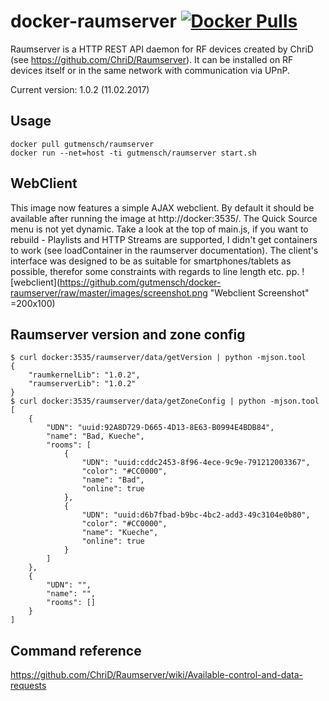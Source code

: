 # docker-raumserver [![Docker Pulls](https://img.shields.io/docker/pulls/gutmensch/raumserver.svg)](https://registry.hub.docker.com/u/gutmensch/raumserver/)

Raumserver is a HTTP REST API daemon for RF devices created by ChriD (see https://github.com/ChriD/Raumserver). It can be installed on RF devices itself or in the same network with communication via UPnP.

Current version: 1.0.2 (11.02.2017)

## Usage
```
docker pull gutmensch/raumserver
docker run --net=host -ti gutmensch/raumserver start.sh
```

## WebClient
This image now features a simple AJAX webclient. By default it should be available after running the image at http://docker:3535/. The Quick Source menu is not yet dynamic. Take a look at the top of main.js, if you want to rebuild - Playlists and HTTP Streams are supported, I didn't get containers to work (see loadContainer in the raumserver documentation). The client's interface was designed to be as suitable for smartphones/tablets as possible, therefor some constraints with regards to line length etc. pp.
![webclient](https://github.com/gutmensch/docker-raumserver/raw/master/images/screenshot.png "Webclient Screenshot" =200x100)

## Raumserver version and zone config
```
$ curl docker:3535/raumserver/data/getVersion | python -mjson.tool
{
    "raumkernelLib": "1.0.2",
    "raumserverLib": "1.0.2"
}
$ curl docker:3535/raumserver/data/getZoneConfig | python -mjson.tool
[
    {
        "UDN": "uuid:92A8D729-D665-4D13-8E63-B0994E4BDB84",
        "name": "Bad, Kueche",
        "rooms": [
            {
                "UDN": "uuid:cddc2453-8f96-4ece-9c9e-791212003367",
                "color": "#CC0000",
                "name": "Bad",
                "online": true
            },
            {
                "UDN": "uuid:d6b7fbad-b9bc-4bc2-add3-49c3104e0b80",
                "color": "#CC0000",
                "name": "Kueche",
                "online": true
            }
        ]
    },
    {
        "UDN": "",
        "name": "",
        "rooms": []
    }
]
```

## Command reference
https://github.com/ChriD/Raumserver/wiki/Available-control-and-data-requests
